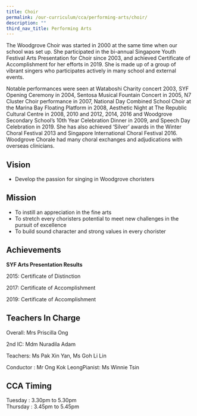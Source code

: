 ```yaml
---
title: Choir
permalink: /our-curriculum/cca/performing-arts/choir/
description: ""
third_nav_title: Performing Arts
---
```

The Woodgrove Choir was started in 2000 at the same time when our school was set up. She participated in the bi-annual Singapore Youth Festival Arts Presentation for Choir since 2003, and achieved Certificate of Accomplishment for her efforts in 2019. She is made up of a group of vibrant singers who participates actively in many school and external events.

  

Notable performances were seen at Wataboshi Charity concert 2003, SYF Opening Ceremony in 2004, Sentosa Musical Fountain Concert in 2005, N7 Cluster Choir performance in 2007, National Day Combined School Choir at the Marina Bay Floating Platform in 2008, Aesthetic Night at The Republic Cultural Centre in 2008, 2010 and 2012, 2014, 2016 and Woodgrove Secondary School’s 10th Year Celebration Dinner in 2009, and Speech Day Celebration in 2019. She has also achieved ‘Silver’ awards in the Winter Choral Festival 2013 and Singapore International Choral Festival 2016. Woodgrove Chorale had many choral exchanges and adjudications with overseas clinicians.

Vision
------

*   Develop the passion for singing in Woodgrove choristers

Mission
-------

*   To instill an appreciation in the fine arts
*   To stretch every choristers potential to meet new challenges in the pursuit of excellence
*   To build sound character and strong values in every chorister

Achievements
------------

**SYF Arts Presentation Results**

2015: Certificate of Distinction

2017: Certificate of Accomplishment

2019: Certificate of Accomplishment

Teachers In Charge
------------------

Overall: Mrs Priscilla Ong

2nd IC: Mdm Nuradila Adam

Teachers: Ms Pak Xin Yan, Ms Goh Li Lin

Conductor : Mr Ong Kok LeongPianist: Ms Winnie Tsin

CCA Timing
----------

Tuesday : 3.30pm to 5.30pm  
Thursday : 3.45pm to 5.45pm
